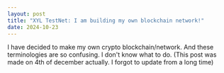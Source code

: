 ```yaml
---
layout: post
title: "XYL TestNet: I am building my own blockchain network!"
date: 2024-10-23 
---
```


I have decided to make my own crypto blockchain/network. And these terminologies are so confusing. I don't know what to do. (This post was made on 4th of december actually. I forgot to update from a long time)